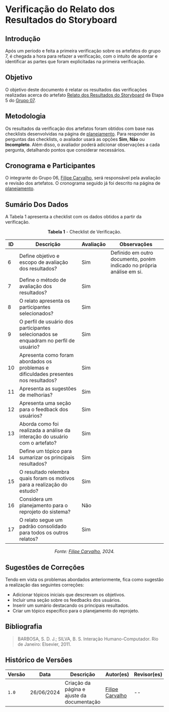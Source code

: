 
# Verificação do Relato dos Resultados do Storyboard

## Introdução

Após um período e feita a primeira verificação sobre os artefatos do grupo 7, é chegada a hora para refazer a verificação, com o intuito de apontar e identificar as partes que foram explicitadas na primeira verificação. 

## Objetivo

O objetivo deste documento é relatar os resultados das verificações realizadas acerca do artefato [Relato dos Resultados do Storyboard](https://interacao-humano-computador.github.io/2024.1-CBMERJ/design_avaliacao_desenvolvimento/nivel_1/story_board/relato_resultados/) da Etapa 5 do [Grupo 07](https://interacao-humano-computador.github.io/2024.1-CBMERJ/).

## Metodologia

Os resultados da verificação dos artefatos foram obtidos com base nas checklists desenvolvidas na página de [planejamento](./planejamento-verificacao-etapa-4). Para responder às perguntas das checklists, o avaliador usará as opções **Sim**, **Não** ou **Incompleto**. Além disso, o avaliador poderá adicionar observações a cada pergunta, detalhando pontos que considerar necessários.

## Cronograma e Participantes

O integrante do Grupo 06, [Filipe Carvalho](https://github.com/filipe-002), será responsável pela avaliação e revisão dos artefatos. O cronograma seguido já foi descrito na página de [planejamento](./planejamento-verificacao-etapa-4).

## Sumário Dos Dados

A Tabela 1 apresenta a checklist com os dados obtidos a partir da verificação.

<center>

**Tabela 1** - Checklist de Verificação.

| ID | Descrição                                                                                      | Avaliação | Observações |
|----|------------------------------------------------------------------------------------------------|-----------|-------------|
| 6  | Define objetivo e escopo de avaliação dos resultados?                                           | Sim          |      Definido em outro documento, porém indicado no própria análise em si.        |
| 7  | Define o método de avaliação dos resultados?                                                    | Sim         |             |
| 8  | O relato apresenta os participantes selecionados?                                               | Sim         |             |
| 9  | O perfil de usuário dos participantes selecionados se enquadram no perfil de usuário?           | Sim         |             |
| 10 | Apresenta como foram abordados os problemas e dificuldades presentes nos resultados?           | Sim          |             |
| 11 | Apresenta as sugestões de melhorias?                                                            |  Sim        |             |
| 12 | Apresenta uma seção para o feedback dos usuários?                                               | Sim         |             |
| 13 | Aborda como foi realizada a análise da interação do usuário com o artefato?                    | Sim          |             |
| 14 | Define um tópico para sumarizar os principais resultados?                                        | Sim         |             |
| 15 | O resultado relembra quais foram os motivos para a realização do estudo?                       |  Sim        |             |
| 16 | Considera um planejamento para o reprojeto do sistema?                                          |  Não        |             |
| 17 | O relato segue um padrão consolidado para todos os outros relatos?                              | Sim          |             |



_Fonte: [Filipe Carvalho](https://github.com/filipe-002), 2024._

</center>


## Sugestões de Correções

Tendo em vista os problemas abordados anteriormente, fica como sugestão a realização das seguintes correções:

- Adicionar tópicos iniciais que descrevam os objetivos.
- Incluir uma seção sobre os feedbacks dos usuários.
- Inserir um sumário destacando os principais resultados.
- Criar um tópico específico para o planejamento do reprojeto.


## Bibliografia

> BARBOSA, S. D. J.; SILVA, B. S. Interação Humano-Computador. Rio de Janeiro: Elsevier, 2011.

## Histórico de Versões

| Versão | Data       | Descrição                                   | Autor(es)                                              | Revisor(es) |
| ------ | ---------- | ------------------------------------------- | ------------------------------------------------------ | ----------- |
| `1.0`  | 26/06/2024 | Criação da página e ajuste da documentação | [Filipe Carvalho](https://github.com/filipe-002) | --          |
